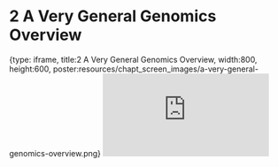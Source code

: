# 2 A Very General Genomics Overview
 
{type: iframe, title:2 A Very General Genomics Overview, width:800, height:600, poster:resources/chapt_screen_images/a-very-general-genomics-overview.png}
![](https://hutchdatascience.org/Choosing_Genomics_Tools/no_toc/a-very-general-genomics-overview.html)
 

 
